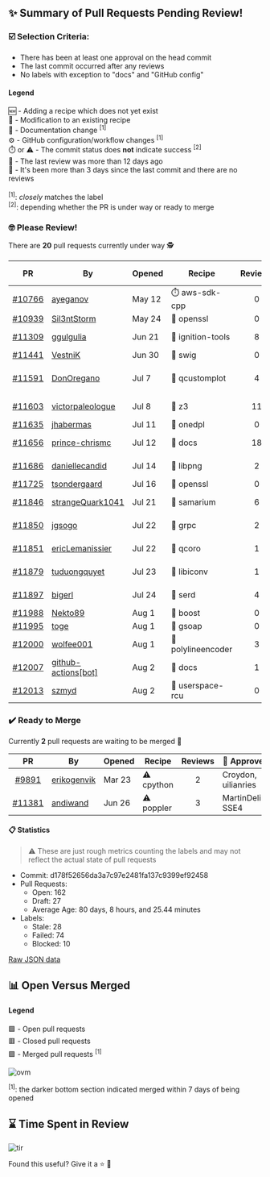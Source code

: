 ## :sparkles: Summary of Pull Requests Pending Review!

### :ballot_box_with_check: Selection Criteria:

- There has been at least one approval on the head commit
- The last commit occurred after any reviews
- No labels with exception to "docs" and "GitHub config"

#### Legend

:new: - Adding a recipe which does not yet exist<br>
:memo: - Modification to an existing recipe<br>
:green_book: - Documentation change <sup>[1]</sup><br>
:gear: - GitHub configuration/workflow changes <sup>[1]</sup><br>
:stopwatch: or :warning: - The commit status does **not** indicate success <sup>[2]</sup><br>
:bell: - The last review was more than 12 days ago<br>
:eyes: - It's been more than 3 days since the last commit and there are no reviews<br>
<br>
<sup>[1]</sup>: _closely_ matches the label<br>
<sup>[2]</sup>: depending whether the PR is under way or ready to merge

### :nerd_face: Please Review! 

There are **20** pull requests currently under way :detective:

PR | By | Opened | Recipe | Reviews | Last | :stop_sign: Blockers | :star2: Approvers
:---: | --- | --- | --- | :---: | --- | --- | ---
[#10766](https://github.com/conan-io/conan-center-index/pull/10766)|[ayeganov](https://github.com/ayeganov)|May 12|:stopwatch: aws-sdk-cpp|0|:eyes:||
[#10939](https://github.com/conan-io/conan-center-index/pull/10939)|[Sil3ntStorm](https://github.com/Sil3ntStorm)|May 24|:memo: openssl|0|:eyes:||
[#11309](https://github.com/conan-io/conan-center-index/pull/11309)|[ggulgulia](https://github.com/ggulgulia)|Jun 21|:memo: ignition-tools|8|Jul 25||
[#11441](https://github.com/conan-io/conan-center-index/pull/11441)|[VestniK](https://github.com/VestniK)|Jun 30|:memo: swig|0|:eyes:||
[#11591](https://github.com/conan-io/conan-center-index/pull/11591)|[DonOregano](https://github.com/DonOregano)|Jul 7|:memo: qcustomplot|4|Jul 11 :bell:||
[#11603](https://github.com/conan-io/conan-center-index/pull/11603)|[victorpaleologue](https://github.com/victorpaleologue)|Jul 8|:memo: z3|11|Jul 28||uilianries
[#11635](https://github.com/conan-io/conan-center-index/pull/11635)|[jhabermas](https://github.com/jhabermas)|Jul 11|:memo: onedpl|0|:eyes:||
[#11656](https://github.com/conan-io/conan-center-index/pull/11656)|[prince-chrismc](https://github.com/prince-chrismc)|Jul 12|:green_book: docs|18|Aug 1||jgsogo
[#11686](https://github.com/conan-io/conan-center-index/pull/11686)|[daniellecandid](https://github.com/daniellecandid)|Jul 14|:memo: libpng|2|Aug 1||uilianries
[#11725](https://github.com/conan-io/conan-center-index/pull/11725)|[tsondergaard](https://github.com/tsondergaard)|Jul 16|:memo: openssl|0|:eyes:||
[#11846](https://github.com/conan-io/conan-center-index/pull/11846)|[strangeQuark1041](https://github.com/strangeQuark1041)|Jul 21|:memo: samarium|6|Jul 27||
[#11850](https://github.com/conan-io/conan-center-index/pull/11850)|[jgsogo](https://github.com/jgsogo)|Jul 22|:memo: grpc|2|Jul 22||
[#11851](https://github.com/conan-io/conan-center-index/pull/11851)|[ericLemanissier](https://github.com/ericLemanissier)|Jul 22|:memo: qcoro|1|Aug 1||uilianries
[#11879](https://github.com/conan-io/conan-center-index/pull/11879)|[tuduongquyet](https://github.com/tuduongquyet)|Jul 23|:memo: libiconv|1|Aug 1||uilianries
[#11897](https://github.com/conan-io/conan-center-index/pull/11897)|[bigerl](https://github.com/bigerl)|Jul 24|:memo: serd|4|Jul 31||
[#11988](https://github.com/conan-io/conan-center-index/pull/11988)|[Nekto89](https://github.com/Nekto89)|Aug 1|:memo: boost|0|||
[#11995](https://github.com/conan-io/conan-center-index/pull/11995)|[toge](https://github.com/toge)|Aug 1|:memo: gsoap|0|||
[#12000](https://github.com/conan-io/conan-center-index/pull/12000)|[wolfee001](https://github.com/wolfee001)|Aug 1|:memo: polylineencoder|3|Aug 2||
[#12007](https://github.com/conan-io/conan-center-index/pull/12007)|[github-actions[bot]](https://github.com/github-actions[bot])|Aug 2|:green_book: docs|1|Aug 2||prince-chrismc
[#12013](https://github.com/conan-io/conan-center-index/pull/12013)|[szmyd](https://github.com/szmyd)|Aug 2|:memo: userspace-rcu|0|||


### :heavy_check_mark: Ready to Merge 

Currently **2** pull requests are waiting to be merged :tada:


PR | By | Opened | Recipe | Reviews | :star2: Approvers
:---: | --- | --- | --- | :---: | ---
[#9891](https://github.com/conan-io/conan-center-index/pull/9891)|[erikogenvik](https://github.com/erikogenvik)|Mar 23|:warning: cpython|2|Croydon, uilianries
[#11381](https://github.com/conan-io/conan-center-index/pull/11381)|[andiwand](https://github.com/andiwand)|Jun 26|:warning: poppler|3|MartinDelille, SSE4


#### :clipboard: Statistics

> :warning: These are just rough metrics counting the labels and may not reflect the actual state of pull requests

- Commit: d178f52656da3a7c97e2481fa137c9399ef92458
- Pull Requests:
	- Open: 162
	- Draft: 27
	- Average Age: 80 days, 8 hours, and 25.44 minutes
- Labels:
	- Stale: 28
	- Failed: 74
	- Blocked: 10
	
		
[Raw JSON data](https://raw.githubusercontent.com/prince-chrismc/conan-center-index-pending-review/raw-data/pending-review.json)

## :bar_chart: Open Versus Merged

#### Legend

:green_square: - Open pull requests<br>
:red_square: - Closed pull requests<br>
:purple_square: - Merged pull requests <sup>[1]</sup><br>

![ovm](https://github.com/prince-chrismc/conan-center-index-pending-review/blob/raw-data/open-versus-merged.gif?raw=true)

<sup>[1]</sup>: the darker bottom section indicated merged within 7 days of being opened

## :hourglass: Time Spent in Review

![tir](https://github.com/prince-chrismc/conan-center-index-pending-review/blob/raw-data/time-in-review.png?raw=true)

Found this useful? Give it a :star: :pray:
